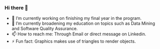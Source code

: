 
### Hi there 👋
- 🔭 I’m currently working on finishing my final year in the program.
- 🌱 I’m currently broadening my education on topics such as Data Mining and Software Quality Assurance.
- 📫 How to reach me: Through Email or direct message on Linkedin.
- ⚡ Fun fact: Graphics makes use of triangles to render objects.
